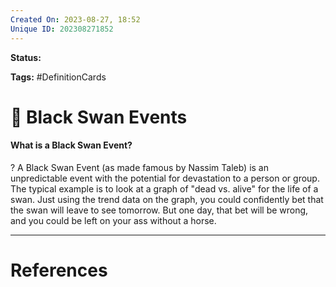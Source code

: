 ```yaml
---
Created On: 2023-08-27, 18:52
Unique ID: 202308271852
---
```

**Status:** 

**Tags:** #DefinitionCards 

# 🦢 Black Swan Events

#### What is a Black Swan Event?
?
A Black Swan Event (as made famous by Nassim Taleb) is an unpredictable event with the potential for devastation to a person or group.
The typical example is to look at a graph of "dead vs. alive" for the life of a swan. Just using the trend data on the graph, you could confidently bet that the swan will leave to see tomorrow. But one day, that bet will be wrong, and you could be left on your ass without a horse.
<!--SR:!2023-10-22,35,270-->



---
# References
